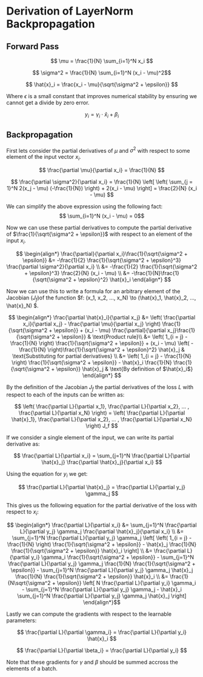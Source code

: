 # Derivation of LayerNorm Backpropagation 

## Forward Pass 

$$ \mu = \frac{1}{N} \sum_{i=1}^N x_i $$

$$ \sigma^2 =  \frac{1}{N}  \sum_{i=1}^N (x_i - \mu)^2$$

$$ \hat{x}_i = \frac{x_i - \mu}{\sqrt{\sigma^2 + \epsilon}} $$

Where $\epsilon$ is a small constant that improves numerical stability by ensuring we cannot get a divide by zero error.

$$ y_i = \gamma_i \cdot \hat{x}_i + \beta_i $$ 


## Backpropagation

First lets consider the partial derivatives of $\mu$ and $\sigma^2$ with respect to some element of the input vector $x_i$.

$$ \frac{\partial \mu}{\partial x_i} = \frac{1}{N} $$ 

$$ \frac{\partial \sigma^2}{\partial x_i} = \frac{1}{N} \left[ \left( \sum_{j = 1}^N 2(x_j - \mu) (-\frac{1}{N}) \right) + 2(x_i - \mu) \right] = \frac{2}{N} (x_i - \mu) $$

We can simplify the above expression using the following fact:
$$ \sum_{i=1}^N (x_i - \mu) = 0$$

Now we can use these partial derivatives to compute the partial derivative of $\frac{1}{\sqrt{\sigma^2 + \epsilon}}$ with respect to an element of the input $x_i$.

$$ \begin{align*} 
  \frac{\partial}{\partial x_i}\frac{1}{\sqrt{\sigma^2 + \epsilon}} &= -\frac{1}{2} \frac{1}{\sqrt{\sigma^2 + \epsilon}^3} \frac{\partial \sigma^2}{\partial x_i} \\
  &= -\frac{1}{2} \frac{1}{\sqrt{\sigma^2 + \epsilon}^3} \frac{2}{N} (x_i - \mu) \\
  &= -\frac{1}{N}\frac{1}{\sqrt{\sigma^2 + \epsilon}^2} \hat{x}_i 
\end{align*} $$

Now we can use this to write a formula for an arbitrary element of the Jacobian ($J_f$)of the function $f: (x_1, x_2, ..., x_N) \to (\hat{x}_1, \hat{x}_2, ..., \hat{x}_N) $. 

$$ \begin{align*} 
  \frac{\partial \hat{x}_i}{\partial x_j} &= \left( \frac{\partial x_i}{\partial x_j} - \frac{\partial \mu}{\partial x_j} \right) \frac{1}{\sqrt{\sigma^2 + \epsilon}} + (x_i - \mu) \frac{\partial}{\partial x_j}\frac{1}{\sqrt{\sigma^2 + \epsilon}}  & \text{Product rule}\\
  &= \left( 1_{i = j} - \frac{1}{N} \right) \frac{1}{\sqrt{\sigma^2 + \epsilon}} + (x_i - \mu) \left( - \frac{1}{N} \right)\frac{1}{\sqrt{\sigma^2 + \epsilon}^2} \hat{x}_j & \text{Substituting for partial derivatives} \\ 
  &= \left( 1_{i = j} - \frac{1}{N} \right) \frac{1}{\sqrt{\sigma^2 + \epsilon}} - \hat{x}_i \frac{1}{N} \frac{1}{\sqrt{\sigma^2 + \epsilon}} \hat{x}_j & \text{By definition of $\hat{x}_i$}
\end{align*} $$

By the definition of the Jacobian $J_f$ the partial derivatives of the loss $L$ with respect to each of the inputs can be written as:

$$ \left( \frac{\partial L}{\partial x_1}, \frac{\partial L}{\partial x_2}, ... , \frac{\partial L}{\partial x_N} \right) = \left( \frac{\partial L}{\partial \hat{x}_1}, \frac{\partial L}{\partial x_2}, ... , \frac{\partial L}{\partial x_N} \right) J_f $$ 

If we consider a single element of the input, we can write its partial derivative as:

$$ \frac{\partial L}{\partial x_i} = \sum_{j=1}^N \frac{\partial L}{\partial \hat{x}_j} \frac{\partial \hat{x}_j}{\partial x_i} $$

Using the equation for $y_i$ we get:

$$ \frac{\partial L}{\partial \hat{x}_j} = \frac{\partial L}{\partial y_j} \gamma_j $$ 

This gives us the following equation for the partial derivative of the loss with respect to $x_i$:

$$ \begin{align*} 
  \frac{\partial L}{\partial x_i} &= \sum_{j=1}^N \frac{\partial L}{\partial y_j} \gamma_j \frac{\partial \hat{x}_j}{\partial x_i} \\
  &= \sum_{j=1}^N \frac{\partial L}{\partial y_j} \gamma_j \left[ \left( 1_{i = j} - \frac{1}{N} \right) \frac{1}{\sqrt{\sigma^2 + \epsilon}} - \hat{x}_j \frac{1}{N} \frac{1}{\sqrt{\sigma^2 + \epsilon}} \hat{x}_i \right] \\
  &= \frac{\partial L}{\partial y_i} \gamma_i \frac{1}{\sqrt{\sigma^2 + \epsilon}} - \sum_{j=1}^N \frac{\partial L}{\partial y_j} \gamma_j \frac{1}{N} \frac{1}{\sqrt{\sigma^2 + \epsilon}} - \sum_{j=1}^N \frac{\partial L}{\partial y_j} \gamma_j \hat{x}_j \frac{1}{N} \frac{1}{\sqrt{\sigma^2 + \epsilon}} \hat{x}_i \\ 
  &= \frac{1}{N\sqrt{\sigma^2 + \epsilon}} \left[ N \frac{\partial L}{\partial y_i} \gamma_i - \sum_{j=1}^N \frac{\partial L}{\partial y_j} \gamma_j - \hat{x}_i \sum_{j=1}^N \frac{\partial L}{\partial y_j} \gamma_j \hat{x}_j \right]
\end{align*}$$

Lastly we can compute the gradients with respect to the learnable parameters:

$$ \frac{\partial L}{\partial \gamma_i} = \frac{\partial L}{\partial y_i} \hat{x}_i $$ 

$$ \frac{\partial L}{\partial \beta_i} = \frac{\partial L}{\partial y_i} $$

Note that these gradients for $\gamma$ and $\beta$ should be summed accross the elements of a batch. 